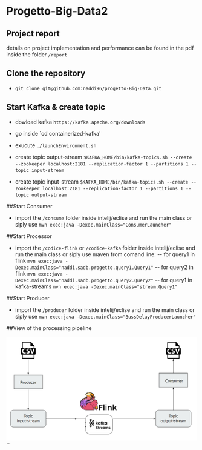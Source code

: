 # Progetto-Big-Data2


## Project report

details on project implementation and performance can be found in the pdf inside the folder `/report`

## Clone the repository

- `git clone git@github.com:naddi96/progetto-Big-Data.git`


## Start Kafka & create topic

- dowload kafka `https://kafka.apache.org/downloads`

- go inside `cd containerized-kafka\'

- exucute `./launchEnvironment.sh`

- create topic output-stream `$KAFKA_HOME/bin/kafka-topics.sh --create --zookeeper localhost:2181 --replication-factor 1 --partitions 1 --topic input-stream`

- create topic input-stream `$KAFKA_HOME/bin/kafka-topics.sh --create --zookeeper localhost:2181 --replication-factor 1 --partitions 1 --topic output-stream`

##Start Consumer

- import the `/consume` folder inside intelij/eclise and run the main class or siply use `mvn exec:java -Dexec.mainClass="ConsumerLauncher"`



##Start Processor

- import the `/codice-flink` or `/codice-kafka` folder inside intelij/eclise and run the main class or siply use maven from comand line:
	-- for query1 in flink `mvn exec:java -Dexec.mainClass="naddi.sadb.progetto.query1.Query1"`
	-- for query2 in flink `mvn exec:java -Dexec.mainClass="naddi.sadb.progetto.query2.Query2"`
	-- for query1 in kafka-streams `mvn exec:java -Dexec.mainClass="stream.Query1"`



##Start Producer

- import the `/producer` folder inside intelij/eclise and run the main class or siply use `mvn exec:java -Dexec.mainClass="BussDelayProducerLauncher"`




##View of the processing pipeline


![processing infrastructure](https://github.com/naddi96/Progetto-Big-Data2/blob/master/report/architettura.png?raw=true)``
